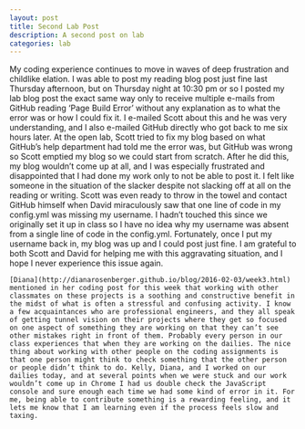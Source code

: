 ```yaml
---
layout: post
title: Second Lab Post
description: A second post on lab
categories: lab
---
```

  My coding experience continues to move in waves of deep frustration and childlike elation. I was able to post my reading blog post just fine last Thursday afternoon, but on Thursday night at 10:30 pm or so I posted my lab blog post the exact same way only to receive multiple e-mails from GitHub reading ‘Page Build Error’ without any explanation as to what the error was or how I could fix it. I e-mailed Scott about this and he was very understanding, and I also e-mailed GitHub directly who got back to me six hours later. At the open lab, Scott tried to fix my blog based on what GitHub’s help department had told me the error was, but GitHub was wrong so Scott emptied my blog so we could start from scratch. After he did this, my blog wouldn’t come up at all, and I was especially frustrated and disappointed that I had done my work only to not be able to post it. I felt like someone in the situation of the slacker despite not slacking off at all on the reading or writing. Scott was even ready to throw in the towel and contact GitHub himself when David miraculously saw that one line of code in my config.yml was missing my username. I hadn’t touched this since we originally set it up in class so I have no idea why my username was absent from a single line of code in the config.yml. Fortunately, once I put my username back in, my blog was up and I could post just fine. I am grateful to both Scott and David for helping me with this aggravating situation, and I hope I never experience this issue again.

	[Diana](http://dianarosenberger.github.io/blog/2016-02-03/week3.html) mentioned in her coding post for this week that working with other classmates on these projects is a soothing and constructive benefit in the midst of what is often a stressful and confusing activity. I know a few acquaintances who are professional engineers, and they all speak of getting tunnel vision on their projects where they get so focused on one aspect of something they are working on that they can’t see other mistakes right in front of them. Probably every person in our class experiences that when they are working on the dailies. The nice thing about working with other people on the coding assignments is that one person might think to check something that the other person or people didn’t think to do. Kelly, Diana, and I worked on our dailies today, and at several points when we were stuck and our work wouldn’t come up in Chrome I had us double check the JavaScript console and sure enough each time we had some kind of error in it. For me, being able to contribute something is a rewarding feeling, and it lets me know that I am learning even if the process feels slow and taxing.  
